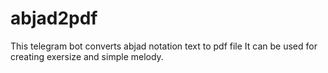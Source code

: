 # abjad2pdf

This telegram bot converts abjad notation text to pdf file
It can be used for creating exersize and simple melody. 
